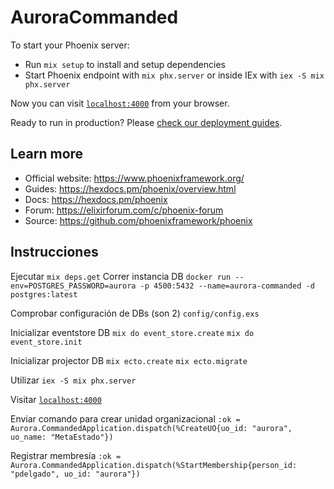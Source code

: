 # AuroraCommanded

To start your Phoenix server:

  * Run `mix setup` to install and setup dependencies
  * Start Phoenix endpoint with `mix phx.server` or inside IEx with `iex -S mix phx.server`

Now you can visit [`localhost:4000`](http://localhost:4000) from your browser.

Ready to run in production? Please [check our deployment guides](https://hexdocs.pm/phoenix/deployment.html).

## Learn more

  * Official website: https://www.phoenixframework.org/
  * Guides: https://hexdocs.pm/phoenix/overview.html
  * Docs: https://hexdocs.pm/phoenix
  * Forum: https://elixirforum.com/c/phoenix-forum
  * Source: https://github.com/phoenixframework/phoenix


## Instrucciones 

Ejecutar `mix deps.get`
Correr instancia DB 
`docker run --env=POSTGRES_PASSWORD=aurora -p 4500:5432 --name=aurora-commanded -d postgres:latest`

Comprobar configuración de DBs (son 2) `config/config.exs`

Inicializar eventstore DB
`mix do event_store.create`
`mix do event_store.init`

Inicializar projector DB
`mix ecto.create`
`mix ecto.migrate`

Utilizar `iex -S mix phx.server`

Visitar [`localhost:4000`](http://localhost:4000)

Enviar comando para crear unidad organizacional
`:ok = Aurora.CommandedApplication.dispatch(%CreateUO{uo_id: "aurora", uo_name: "MetaEstado"})`

Registrar membresía
`:ok = Aurora.CommandedApplication.dispatch(%StartMembership{person_id: "pdelgado", uo_id: "aurora"})`